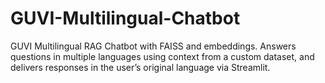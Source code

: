 # GUVI-Multilingual-Chatbot
GUVI Multilingual RAG Chatbot with FAISS and embeddings. Answers questions in multiple languages using context from a custom dataset, and delivers responses in the user’s original language via Streamlit.
